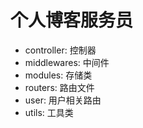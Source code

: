 # 个人博客服务员

- controller: 控制器
- middlewares: 中间件
- modules: 存储类
- routers: 路由文件
 - user: 用户相关路由
- utils: 工具类


